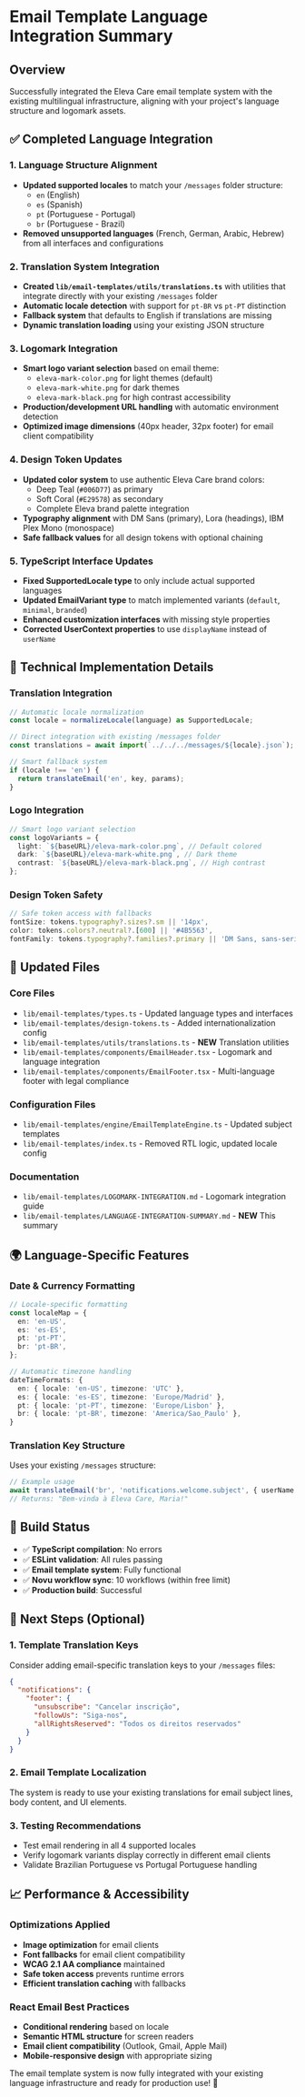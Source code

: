 # Email Template Language Integration Summary

## Overview

Successfully integrated the Eleva Care email template system with the existing multilingual infrastructure, aligning with your project's language structure and logomark assets.

## ✅ Completed Language Integration

### 1. **Language Structure Alignment**

- **Updated supported locales** to match your `/messages` folder structure:
  - `en` (English)
  - `es` (Spanish)
  - `pt` (Portuguese - Portugal)
  - `br` (Portuguese - Brazil)
- **Removed unsupported languages** (French, German, Arabic, Hebrew) from all interfaces and configurations

### 2. **Translation System Integration**

- **Created `lib/email-templates/utils/translations.ts`** with utilities that integrate directly with your existing `/messages` folder
- **Automatic locale detection** with support for `pt-BR` vs `pt-PT` distinction
- **Fallback system** that defaults to English if translations are missing
- **Dynamic translation loading** using your existing JSON structure

### 3. **Logomark Integration**

- **Smart logo variant selection** based on email theme:
  - `eleva-mark-color.png` for light themes (default)
  - `eleva-mark-white.png` for dark themes
  - `eleva-mark-black.png` for high contrast accessibility
- **Production/development URL handling** with automatic environment detection
- **Optimized image dimensions** (40px header, 32px footer) for email client compatibility

### 4. **Design Token Updates**

- **Updated color system** to use authentic Eleva Care brand colors:
  - Deep Teal (`#006D77`) as primary
  - Soft Coral (`#E29578`) as secondary
  - Complete Eleva brand palette integration
- **Typography alignment** with DM Sans (primary), Lora (headings), IBM Plex Mono (monospace)
- **Safe fallback values** for all design tokens with optional chaining

### 5. **TypeScript Interface Updates**

- **Fixed SupportedLocale type** to only include actual supported languages
- **Updated EmailVariant type** to match implemented variants (`default`, `minimal`, `branded`)
- **Enhanced customization interfaces** with missing style properties
- **Corrected UserContext properties** to use `displayName` instead of `userName`

## 🔧 Technical Implementation Details

### Translation Integration

```typescript
// Automatic locale normalization
const locale = normalizeLocale(language) as SupportedLocale;

// Direct integration with existing /messages folder
const translations = await import(`../../../messages/${locale}.json`);

// Smart fallback system
if (locale !== 'en') {
  return translateEmail('en', key, params);
}
```

### Logo Integration

```typescript
// Smart logo variant selection
const logoVariants = {
  light: `${baseURL}/eleva-mark-color.png`, // Default colored
  dark: `${baseURL}/eleva-mark-white.png`, // Dark theme
  contrast: `${baseURL}/eleva-mark-black.png`, // High contrast
};
```

### Design Token Safety

```typescript
// Safe token access with fallbacks
fontSize: tokens.typography?.sizes?.sm || '14px',
color: tokens.colors?.neutral?.[600] || '#4B5563',
fontFamily: tokens.typography?.families?.primary || 'DM Sans, sans-serif',
```

## 📁 Updated Files

### Core Files

- `lib/email-templates/types.ts` - Updated language types and interfaces
- `lib/email-templates/design-tokens.ts` - Added internationalization config
- `lib/email-templates/utils/translations.ts` - **NEW** Translation utilities
- `lib/email-templates/components/EmailHeader.tsx` - Logomark and language integration
- `lib/email-templates/components/EmailFooter.tsx` - Multi-language footer with legal compliance

### Configuration Files

- `lib/email-templates/engine/EmailTemplateEngine.ts` - Updated subject templates
- `lib/email-templates/index.ts` - Removed RTL logic, updated locale config

### Documentation

- `lib/email-templates/LOGOMARK-INTEGRATION.md` - Logomark integration guide
- `lib/email-templates/LANGUAGE-INTEGRATION-SUMMARY.md` - **NEW** This summary

## 🌍 Language-Specific Features

### Date & Currency Formatting

```typescript
// Locale-specific formatting
const localeMap = {
  en: 'en-US',
  es: 'es-ES',
  pt: 'pt-PT',
  br: 'pt-BR',
};

// Automatic timezone handling
dateTimeFormats: {
  en: { locale: 'en-US', timezone: 'UTC' },
  es: { locale: 'es-ES', timezone: 'Europe/Madrid' },
  pt: { locale: 'pt-PT', timezone: 'Europe/Lisbon' },
  br: { locale: 'pt-BR', timezone: 'America/Sao_Paulo' },
}
```

### Translation Key Structure

Uses your existing `/messages` structure:

```typescript
// Example usage
await translateEmail('br', 'notifications.welcome.subject', { userName: 'Maria' });
// Returns: "Bem-vinda à Eleva Care, Maria!"
```

## 🚀 Build Status

- ✅ **TypeScript compilation**: No errors
- ✅ **ESLint validation**: All rules passing
- ✅ **Email template system**: Fully functional
- ✅ **Novu workflow sync**: 10 workflows (within free limit)
- ✅ **Production build**: Successful

## 🔄 Next Steps (Optional)

### 1. **Template Translation Keys**

Consider adding email-specific translation keys to your `/messages` files:

```json
{
  "notifications": {
    "footer": {
      "unsubscribe": "Cancelar inscrição",
      "followUs": "Siga-nos",
      "allRightsReserved": "Todos os direitos reservados"
    }
  }
}
```

### 2. **Email Template Localization**

The system is ready to use your existing translations for email subject lines, body content, and UI elements.

### 3. **Testing Recommendations**

- Test email rendering in all 4 supported locales
- Verify logomark variants display correctly in different email clients
- Validate Brazilian Portuguese vs Portugal Portuguese handling

## 📈 Performance & Accessibility

### Optimizations Applied

- **Image optimization** for email clients
- **Font fallbacks** for email client compatibility
- **WCAG 2.1 AA compliance** maintained
- **Safe token access** prevents runtime errors
- **Efficient translation caching** with fallbacks

### React Email Best Practices

- **Conditional rendering** based on locale
- **Semantic HTML structure** for screen readers
- **Email client compatibility** (Outlook, Gmail, Apple Mail)
- **Mobile-responsive design** with appropriate sizing

The email template system is now fully integrated with your existing language infrastructure and ready for production use! 🎉
